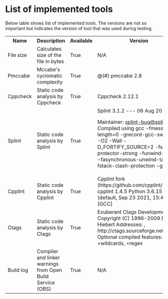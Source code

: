 # List of implemented tools 

Below table shows list of implemented tools. The versions are not so important but indicates the version of tool that was used during testing.

<table id="qlyreport_table">
<tr>
<th rowspan="1" class="GREY">Name</th>
<th rowspan="1" class="GREY">Description</th>
<th rowspan="1" class="GREY">Available</th>
<th rowspan="1" class="GREY">Version</th>
</tr>

<tr>
<td rowspan="1">File size</td>
<td rowspan="1">Calculates size of the file in bytes</td>
<td rowspan="1">True</td>
<td rowspan="1">N/A</td>
</tr>


<tr>
<td rowspan="1">Pmccabe</td>
<td rowspan="1">Mccabe's cyclomatic complexity</td>
<td rowspan="1">True</td>
<td rowspan="1">@(#) pmccabe 2.8
</td>
</tr>


<tr>
<td rowspan="1">Cppcheck</td>
<td rowspan="1">Static code analysis by Cppcheck</td>
<td rowspan="1">True</td>
<td rowspan="1">Cppcheck 2.12.1
</td>
</tr>


<tr>
<td rowspan="1">Splint</td>
<td rowspan="1">Static code analysis by Splint</td>
<td rowspan="1">True</td>
<td rowspan="1">Splint 3.1.2 --- 06 Aug 2018

Maintainer: splint-bug@splint.org
Compiled using gcc -fmessage-length=0 -grecord-gcc-switches -O2 -Wall
-D_FORTIFY_SOURCE=2 -fstack-protector-strong -funwind-tables
-fasynchronous-unwind-tables -fstack-clash-protection -g
</td>
</tr>


<tr>
<td rowspan="1">Cpplint</td>
<td rowspan="1">Static code analysis by Cpplint</td>
<td rowspan="1">True</td>
<td rowspan="1">Cpplint fork (https://github.com/cpplint/cpplint)
cpplint 1.4.5
Python 3.6.15 (default, Sep 23 2021, 15:41:43) [GCC]
</td>
</tr>


<tr>
<td rowspan="1">Ctags</td>
<td rowspan="1">Static code analysis by Ctags</td>
<td rowspan="1">True</td>
<td rowspan="1">Exuberant Ctags Development, Copyright (C) 1996-2009 Darren Hiebert
Addresses: <dhiebert@users.sourceforge.net>, http://ctags.sourceforge.net
Optional compiled features: +wildcards, +regex
</td>
</tr>


<tr>
<td rowspan="1">Build log</td>
<td rowspan="1">Compiler and linker warnings from Open Build Service (OBS)</td>
<td rowspan="1">True</td>
<td rowspan="1">N/A</td>
</tr>

</table>
